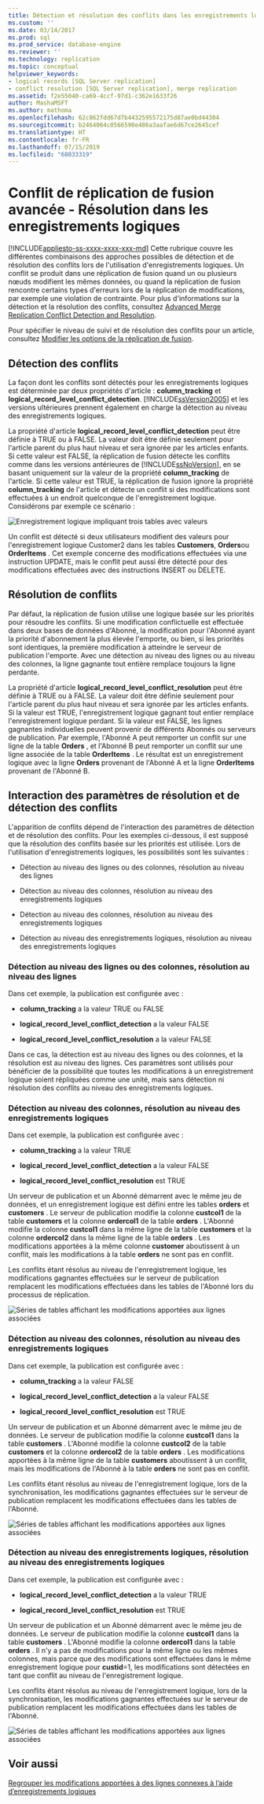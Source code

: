 ```yaml
---
title: Détection et résolution des conflits dans les enregistrements logiques | Microsoft Docs
ms.custom: ''
ms.date: 03/14/2017
ms.prod: sql
ms.prod_service: database-engine
ms.reviewer: ''
ms.technology: replication
ms.topic: conceptual
helpviewer_keywords:
- logical records [SQL Server replication]
- conflict resolution [SQL Server replication], merge replication
ms.assetid: f2e55040-ca69-4ccf-97d1-c362e1633f26
author: MashaMSFT
ms.author: mathoma
ms.openlocfilehash: 62c862fdd67d7b4432595572175d87ae0bd44304
ms.sourcegitcommit: b2464064c0566590e486a3aafae6d67ce2645cef
ms.translationtype: HT
ms.contentlocale: fr-FR
ms.lasthandoff: 07/15/2019
ms.locfileid: "68033319"
---
```

# <a name="advanced-merge-replication-conflict---resolving-in-logical-record"></a>Conflit de réplication de fusion avancée - Résolution dans les enregistrements logiques
[!INCLUDE[appliesto-ss-xxxx-xxxx-xxx-md](../../../includes/appliesto-ss-xxxx-xxxx-xxx-md.md)]
  Cette rubrique couvre les différentes combinaisons des approches possibles de détection et de résolution des conflits lors de l'utilisation d'enregistrements logiques. Un conflit se produit dans une réplication de fusion quand un ou plusieurs nœuds modifient les mêmes données, ou quand la réplication de fusion rencontre certains types d'erreurs lors de la réplication de modifications, par exemple une violation de contrainte. Pour plus d'informations sur la détection et la résolution des conflits, consultez [Advanced Merge Replication Conflict Detection and Resolution](../../../relational-databases/replication/merge/advanced-merge-replication-conflict-detection-and-resolution.md).  
  
 Pour spécifier le niveau de suivi et de résolution des conflits pour un article, consultez [Modifier les options de la réplication de fusion](../../../relational-databases/replication/merge/specify-merge-replication-properties.md).  
  
## <a name="conflict-detection"></a>Détection des conflits  
 La façon dont les conflits sont détectés pour les enregistrements logiques est déterminée par deux propriétés d'article : **column_tracking** et **logical_record_level_conflict_detection**. [!INCLUDE[ssVersion2005](../../../includes/ssversion2005-md.md)] et les versions ultérieures prennent également en charge la détection au niveau des enregistrements logiques.  
  
 La propriété d'article **logical_record_level_conflict_detection** peut être définie à TRUE ou à FALSE. La valeur doit être définie seulement pour l'article parent du plus haut niveau et sera ignorée par les articles enfants. Si cette valeur est FALSE, la réplication de fusion détecte les conflits comme dans les versions antérieures de [!INCLUDE[ssNoVersion](../../../includes/ssnoversion-md.md)], en se basant uniquement sur la valeur de la propriété **column_tracking** de l'article. Si cette valeur est TRUE, la réplication de fusion ignore la propriété **column_tracking** de l'article et détecte un conflit si des modifications sont effectuées à un endroit quelconque de l'enregistrement logique. Considérons par exemple ce scénario :  
  
 ![Enregistrement logique impliquant trois tables avec valeurs](../../../relational-databases/replication/merge/media/logical-records-05.gif "Enregistrement logique impliquant trois tables avec valeurs")  
  
 Un conflit est détecté si deux utilisateurs modifient des valeurs pour l'enregistrement logique Customer2 dans les tables **Customers**, **Orders**ou **OrderItems** . Cet exemple concerne des modifications effectuées via une instruction UPDATE, mais le conflit peut aussi être détecté pour des modifications effectuées avec des instructions INSERT ou DELETE.  
  
## <a name="conflict-resolution"></a>Résolution de conflits  
 Par défaut, la réplication de fusion utilise une logique basée sur les priorités pour résoudre les conflits. Si une modification conflictuelle est effectuée dans deux bases de données d'Abonné, la modification pour l'Abonné ayant la priorité d'abonnement la plus élevée l'emporte, ou bien, si les priorités sont identiques, la première modification à atteindre le serveur de publication l'emporte. Avec une détection au niveau des lignes ou au niveau des colonnes, la ligne gagnante tout entière remplace toujours la ligne perdante.  
  
 La propriété d'article **logical_record_level_conflict_resolution** peut être définie à TRUE ou à FALSE. La valeur doit être définie seulement pour l'article parent du plus haut niveau et sera ignorée par les articles enfants. Si la valeur est TRUE, l'enregistrement logique gagnant tout entier remplace l'enregistrement logique perdant. Si la valeur est FALSE, les lignes gagnantes individuelles peuvent provenir de différents Abonnés ou serveurs de publication. Par exemple, l'Abonné A peut remporter un conflit sur une ligne de la table **Orders** , et l'Abonné B peut remporter un conflit sur une ligne associée de la table **OrderItems** . Le résultat est un enregistrement logique avec la ligne **Orders** provenant de l'Abonné A et la ligne **OrderItems** provenant de l'Abonné B.  
  
## <a name="interaction-of-conflict-resolution-and-detection-settings"></a>Interaction des paramètres de résolution et de détection des conflits  
 L'apparition de conflits dépend de l'interaction des paramètres de détection et de résolution des conflits. Pour les exemples ci-dessous, il est supposé que la résolution des conflits basée sur les priorités est utilisée. Lors de l'utilisation d'enregistrements logiques, les possibilités sont les suivantes :  
  
-   Détection au niveau des lignes ou des colonnes, résolution au niveau des lignes  
  
-   Détection au niveau des colonnes, résolution au niveau des enregistrements logiques  
  
-   Détection au niveau des colonnes, résolution au niveau des enregistrements logiques  
  
-   Détection au niveau des enregistrements logiques, résolution au niveau des enregistrements logiques  
  
### <a name="row-or-column-level-detection-row-level-resolution"></a>Détection au niveau des lignes ou des colonnes, résolution au niveau des lignes  
 Dans cet exemple, la publication est configurée avec :  
  
-   **column_tracking** a la valeur TRUE ou FALSE  
  
-   **logical_record_level_conflict_detection** a la valeur FALSE  
  
-   **logical_record_level_conflict_resolution** a la valeur FALSE  
  
 Dans ce cas, la détection est au niveau des lignes ou des colonnes, et la résolution est au niveau des lignes. Ces paramètres sont utilisés pour bénéficier de la possibilité que toutes les modifications à un enregistrement logique soient répliquées comme une unité, mais sans détection ni résolution des conflits au niveau des enregistrements logiques.  
  
### <a name="column-level-detection-logical-record-resolution"></a>Détection au niveau des colonnes, résolution au niveau des enregistrements logiques  
 Dans cet exemple, la publication est configurée avec :  
  
-   **column_tracking** a la valeur TRUE  
  
-   **logical_record_level_conflict_detection** a la valeur FALSE  
  
-   **logical_record_level_conflict_resolution** est TRUE  
  
 Un serveur de publication et un Abonné démarrent avec le même jeu de données, et un enregistrement logique est défini entre les tables **orders** et **customers** . Le serveur de publication modifie la colonne **custcol1** de la table **customers** et la colonne **ordercol1** de la table **orders** . L'Abonné modifie la colonne **custcol1** dans la même ligne de la table **customers** et la colonne **ordercol2** dans la même ligne de la table **orders** . Les modifications apportées à la même colonne **customer** aboutissent à un conflit, mais les modifications à la table **orders** ne sont pas en conflit.  
  
 Les conflits étant résolus au niveau de l'enregistrement logique, les modifications gagnantes effectuées sur le serveur de publication remplacent les modifications effectuées dans les tables de l'Abonné lors du processus de réplication.  
  
 ![Séries de tables affichant les modifications apportées aux lignes associées](../../../relational-databases/replication/merge/media/logical-records-06.gif "Séries de tables affichant les modifications apportées aux lignes associées")  
  
### <a name="row-level-detection-logical-record-resolution"></a>Détection au niveau des colonnes, résolution au niveau des enregistrements logiques  
 Dans cet exemple, la publication est configurée avec :  
  
-   **column_tracking** a la valeur FALSE  
  
-   **logical_record_level_conflict_detection** a la valeur FALSE  
  
-   **logical_record_level_conflict_resolution** est TRUE  
  
 Un serveur de publication et un Abonné démarrent avec le même jeu de données. Le serveur de publication modifie la colonne **custcol1** dans la table **customers** . L'Abonné modifie la colonne **custcol2** de la table **customers** et la colonne **ordercol2** de la table **orders** . Les modifications apportées à la même ligne de la table **customers** aboutissent à un conflit, mais les modifications de l'Abonné à la table **orders** ne sont pas en conflit.  
  
 Les conflits étant résolus au niveau de l'enregistrement logique, lors de la synchronisation, les modifications gagnantes effectuées sur le serveur de publication remplacent les modifications effectuées dans les tables de l'Abonné.  
  
 ![Séries de tables affichant les modifications apportées aux lignes associées](../../../relational-databases/replication/merge/media/logical-records-07.gif "Séries de tables affichant les modifications apportées aux lignes associées")  
  
### <a name="logical-record-detection-logical-record-resolution"></a>Détection au niveau des enregistrements logiques, résolution au niveau des enregistrements logiques  
 Dans cet exemple, la publication est configurée avec :  
  
-   **logical_record_level_conflict_detection** a la valeur TRUE  
  
-   **logical_record_level_conflict_resolution** est TRUE  
  
 Un serveur de publication et un Abonné démarrent avec le même jeu de données. Le serveur de publication modifie la colonne **custcol1** dans la table **customers** . L'Abonné modifie la colonne **ordercol1** dans la table **orders** . Il n'y a pas de modifications pour la même ligne ou les mêmes colonnes, mais parce que des modifications sont effectuées dans le même enregistrement logique pour **custid**=1, les modifications sont détectées en tant que conflit au niveau de l'enregistrement logique.  
  
 Les conflits étant résolus au niveau de l'enregistrement logique, lors de la synchronisation, les modifications gagnantes effectuées sur le serveur de publication remplacent les modifications effectuées dans les tables de l'Abonné.  
  
 ![Séries de tables affichant les modifications apportées aux lignes associées](../../../relational-databases/replication/merge/media/logical-records-08.gif "Séries de tables affichant les modifications apportées aux lignes associées")  
  
## <a name="see-also"></a>Voir aussi  
 [Regrouper les modifications apportées à des lignes connexes à l’aide d’enregistrements logiques](../../../relational-databases/replication/merge/group-changes-to-related-rows-with-logical-records.md)  
  
  
